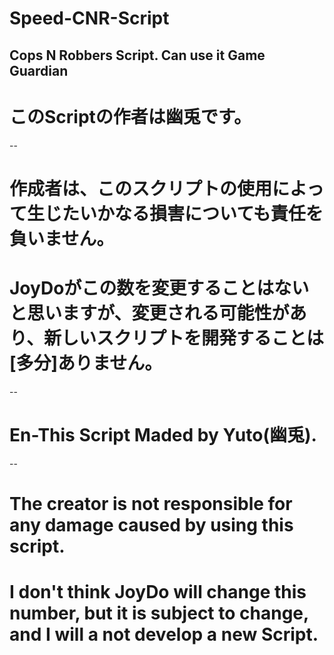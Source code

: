# Speed-CNR-Script
Cops N Robbers Script. Can use it Game Guardian
--
# このScriptの作者は幽兎です。
--
# 作成者は、このスクリプトの使用によって生じたいかなる損害についても責任を負いません。
# JoyDoがこの数を変更することはないと思いますが、変更される可能性があり、新しいスクリプトを開発することは[多分]ありません。
--
# En-This Script Maded by Yuto(幽兎).
--
# The creator is not responsible for any damage caused by using this script.
# I don't think JoyDo will change this number, but it is subject to change, and I will a not develop a new Script.
